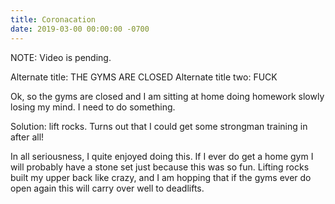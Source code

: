 ```yaml
---
title: Coronacation
date: 2019-03-00 00:00:00 -0700
---
```


NOTE: Video is pending.

Alternate title: THE GYMS ARE CLOSED
Alternate title two: FUCK

Ok, so the gyms are closed and I am sitting at home doing homework slowly losing my mind. I need to do something.

Solution: lift rocks. Turns out that I could get some strongman training in after all!

In all seriousness, I quite enjoyed doing this. If I ever do get a home gym I will probably have a stone set just because this was so fun. Lifting rocks built my upper back like crazy, and I am hopping that if the gyms ever do open again this will carry over well to deadlifts.
